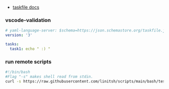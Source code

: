 
- [taskfile docs](https://taskfile.dev/experiments/remote-taskfiles/)

### vscode-validation
```yml
# yaml-language-server: $schema=https://json.schemastore.org/taskfile.json
version: '3'

tasks:
  task1: echo " :) "
```

### run remote scripts
```bash
#!/bin/bash
#Flag "-s" makes shell read from stdin.
curl -s https://raw.githubusercontent.com/linitsh/scripts/main/bash/test/test.sh | bash -s arg1 arg2
```